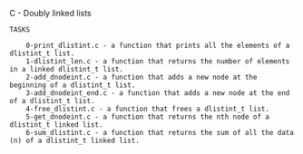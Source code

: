 C - Doubly linked lists

	TASKS

		0-print_dlistint.c - a function that prints all the elements of a dlistint_t list.
		1-dlistint_len.c - a function that returns the number of elements in a linked dlistint_t list.
		2-add_dnodeint.c - a function that adds a new node at the beginning of a dlistint_t list.
		3-add_dnodeint_end.c - a function that adds a new node at the end of a dlistint_t list.
		4-free_dlistint.c - a function that frees a dlistint_t list.
		5-get_dnodeint.c - a function that returns the nth node of a dlistint_t linked list.
		6-sum_dlistint.c - a function that returns the sum of all the data (n) of a dlistint_t linked list.
